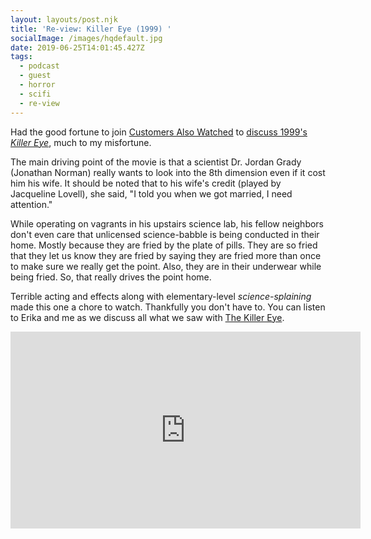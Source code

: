 ```yaml
---
layout: layouts/post.njk
title: 'Re-view: Killer Eye (1999) '
socialImage: /images/hqdefault.jpg
date: 2019-06-25T14:01:45.427Z
tags:
  - podcast
  - guest
  - horror
  - scifi
  - re-view
---
```

Had the good fortune to join [Customers Also Watched](https://customersalsowatched.podbean.com/) to [discuss 1999's _Killer Eye_](https://customersalsowatched.podbean.com/e/the-killer-eye-1999/), much to my misfortune. 

The main driving point of the movie is that a scientist Dr. Jordan Grady (Jonathan Norman) really wants to look into the 8th dimension even if it cost him his wife. It should be noted that to his wife's credit (played by Jacqueline Lovell), she said, "I told you when we got married, I need attention."

While operating on vagrants in his upstairs science lab, his fellow neighbors don't even care that unlicensed science-babble is being conducted in their home. Mostly because they are fried by the plate of pills. They are so fried that they let us know they are fried by saying they are fried more than once to make sure we really get the point. Also, they are in their underwear while being fried. So, that really drives the point home.

Terrible acting and effects along with elementary-level *science-splaining* made this one a chore to watch. Thankfully you don't have to. You can listen to Erika and me as we discuss all what we saw with [The Killer Eye](https://customersalsowatched.podbean.com/e/the-killer-eye-1999/).

<iframe width="560" height="315" src="https://www.youtube-nocookie.com/embed/JoS0TUC8tBw" frameborder="0" allow="accelerometer; autoplay; encrypted-media; gyroscope; picture-in-picture" allowfullscreen></iframe>
